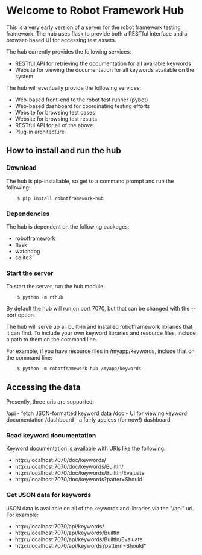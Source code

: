 # Welcome to Robot Framework Hub

This is a very early version of a server for the robot framework
testing framework. The hub uses flask to provide both a RESTful
interface and a browser-based UI for accessing test assets. 

The hub currently provides the following services: 

* RESTful API for retrieving the documentation for all available
  keywords
* Website for viewing the documentation for all keywords
  available on the system

The hub will eventually provide the following services:

* Web-based front-end to the robot test runner (pybot)
* Web-based dashboard for coordinating testing efforts
* Website for browsing test cases
* Website for browsing test results
* RESTful API for all of the above
* Plug-in architecture

## How to install and run the hub

### Download

The hub is pip-installable, so get to a command prompt and run the
following:

```
    $ pip install robotframework-hub
```

### Dependencies

The hub is dependent on the following packages:

  - robotframework
  - flask
  - watchdog
  - sqlite3

### Start the server

To start the server, run the hub module:

```
    $ python -m rfhub 
```

By default the hub will run on port 7070, but that can be changed with
the --port option. 

The hub will serve up all built-in and installed robotframework
libraries that it can find. To include your own keyword libraries and
resource files, include a path to them on the command line. 

For example, if you have resource files in /myapp/keywords, include
that on the command line:

```
    $ python -m robotframework-hub /myapp/keywords
```

## Accessing the data

Presently, three uris are supported: 

/api       - fetch JSON-formatted keyword data
/doc       - UI for viewing keyword documentation
/dashboard - a fairly useless (for now!) dashboard

### Read keyword documentation

Keyword documentation is available with URls like the following:

- http://localhost:7070/doc/keywords/
- http://localhost:7070/doc/keywords/BuiltIn/
- http://localhost:7070/doc/keywords/BuiltIn/Evaluate
- http://localhost:7070/doc/keywords?patter=Should

### Get JSON data for keywords

JSON data is available on all of the keywords and libraries via
the "/api" url. For example:

- http://localhost:7070/api/keywords/
- http://localhost:7070/api/keywords/BuiltIn
- http://localhost:7070/api/keywords/BuiltIn/Evaluate
- http://localhost:7070/api/keywords?pattern=Should*
                     

    
